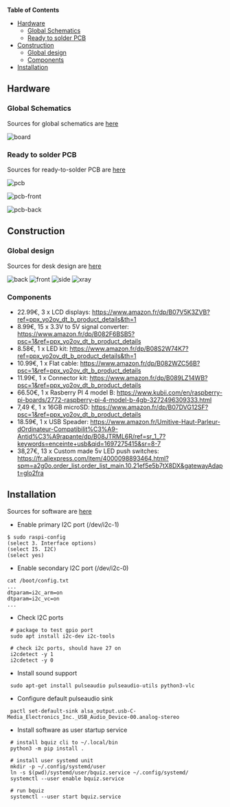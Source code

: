 <!-- markdown-toc start - Don't edit this section. Run M-x markdown-toc-refresh-toc -->
**Table of Contents**

- [Hardware](#hardware)
    - [Global Schematics](#global-schematics)
    - [Ready to solder PCB](#ready-to-solder-pcb)
- [Construction](#construction)
    - [Global design](#global-design)
    - [Components](#components)
- [Installation](#installation)

<!-- markdown-toc end -->


## Hardware

### Global Schematics

Sources for global schematics are [here](./kicad/board)

![board](./kicad/board/board.svg "global schematic")


### Ready to solder PCB

Sources for ready-to-solder PCB are [here](./kicad/pcb)

![pcb](./kicad/pcb/pcb.svg "pcb schematic")

![pcb-front](./kicad/pcb/pcb-render-front.png "pcb render front")

![pcb-back](./kicad/pcb/pcb-render-back.png "pcb render front")

## Construction

### Global design

Sources for desk design are [here](./sketcup)

![back](./sketchup/bquiz-back.png "back")
![front](./sketchup/bquiz-front.png "front")
![side](./sketchup/bquiz-side.png "side")
![xray](./sketchup/bquiz-xray.png "xray")

### Components

- 22.99€,  3 x LCD displays: https://www.amazon.fr/dp/B07V5K3ZVB?ref=ppx_yo2ov_dt_b_product_details&th=1
- 8.99€,  15 x 3.3V to 5V signal converter: https://www.amazon.fr/dp/B082F6BSB5?psc=1&ref=ppx_yo2ov_dt_b_product_details
- 8.58€,   1 x LED kit: https://www.amazon.fr/dp/B08S2W74K7?ref=ppx_yo2ov_dt_b_product_details&th=1
- 10.99€,  1 x Flat cable: https://www.amazon.fr/dp/B082WZC56B?psc=1&ref=ppx_yo2ov_dt_b_product_details
- 11.99€,  1 x Connector kit: https://www.amazon.fr/dp/B089LZ14WB?psc=1&ref=ppx_yo2ov_dt_b_product_details
- 66.50€,  1 x Rasberry PI 4 model B: https://www.kubii.com/en/raspberry-pi-boards/2772-raspberry-pi-4-model-b-4gb-3272496309333.html
- 7,49 €,  1 x 16GB microSD: https://www.amazon.fr/dp/B07DVG12SF?psc=1&ref=ppx_yo2ov_dt_b_product_details
- 18.59€,  1 x USB Speader: https://www.amazon.fr/Umitive-Haut-Parleur-dOrdinateur-Compatibilit%C3%A9-Antid%C3%A9rapante/dp/B08JTRML6R/ref=sr_1_7?keywords=enceinte+usb&qid=1697275415&sr=8-7
- 38,27€, 13 x Custom made 5v LED push switches: https://fr.aliexpress.com/item/4000098893464.html?spm=a2g0o.order_list.order_list_main.10.21ef5e5b7tX8DX&gatewayAdapt=glo2fra


## Installation

Sources for software are [here](./bquiz)


- Enable primary I2C port (/dev/i2c-1)

```
$ sudo raspi-config
(select 3. Interface options)
(select I5. I2C)
(select yes)
```

- Enable secondary I2C port (/dev/i2c-0)

```
cat /boot/config.txt
...
dtparam=i2c_arm=on
dtparam=i2c_vc=on
...
```

- Check I2C ports

```
 # package to test gpio port
 sudo apt install i2c-dev i2c-tools

 # check i2c ports, should have 27 on
 i2cdetect -y 1
 i2cdetect -y 0
```

- Install sound support

```
 sudo apt-get install pulseaudio pulseaudio-utils python3-vlc
```

- Configure default pulseaudio sink

```
 pactl set-default-sink alsa_output.usb-C-Media_Electronics_Inc._USB_Audio_Device-00.analog-stereo
```

- Install software as user startup service

```
 # install bquiz cli to ~/.local/bin
 python3 -m pip install .

 # install user systemd unit
 mkdir -p ~/.config/systemd/user
 ln -s $(pwd)/systemd/user/bquiz.service ~/.config/systemd/
 systemctl --user enable bquiz.service

 # run bquiz
 systemctl --user start bquiz.service
```
